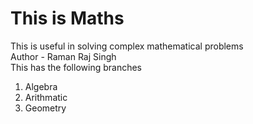 # This is Maths
This is useful in solving complex mathematical problems
<br>
Author - Raman Raj Singh
<br>
This has the following branches
<ol>
  <li>Algebra</li>
  <li>Arithmatic</li>
  <li>Geometry</li>
</ol>
